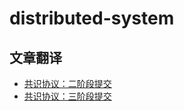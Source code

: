 # distributed-system

## 文章翻译


- [共识协议：二阶段提交](https://github.com/fireflies163/distributed-system/blob/master/%E5%85%B1%E8%AF%86%E5%8D%8F%E8%AE%AE%EF%BC%9A%E4%BA%8C%E9%98%B6%E6%AE%B5%E6%8F%90%E4%BA%A4.md)
- [共识协议：三阶段提交](https://github.com/fireflies163/distributed-system/blob/master/%E5%85%B1%E8%AF%86%E5%8D%8F%E8%AE%AE%EF%BC%9A%E4%B8%89%E9%98%B6%E6%AE%B5%E6%8F%90%E4%BA%A4.md)